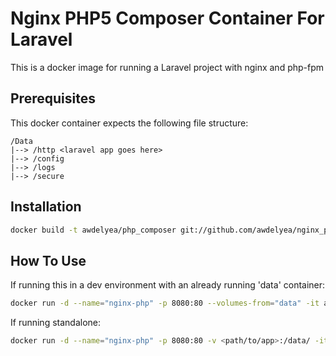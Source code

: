 # Nginx PHP5 Composer Container For Laravel

This is a docker image for running a Laravel project with nginx and php-fpm

## Prerequisites

This docker container expects the following file structure:
```
/Data
|--> /http <laravel app goes here>
|--> /config
|--> /logs
|--> /secure
```

## Installation

```sh
docker build -t awdelyea/php_composer git://github.com/awdelyea/nginx_php_laravel
```

## How To Use

If running this in a dev environment with an already running 'data' container:
```sh
docker run -d --name="nginx-php" -p 8080:80 --volumes-from="data" -it awdelyea/nginx-php-laravel
```

If running standalone:
```sh
docker run -d --name="nginx-php" -p 8080:80 -v <path/to/app>:/data/ -it awdelyea/nginx-php-laravel
```
